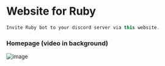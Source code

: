 # Website for Ruby
```js
Invite Ruby bot to your discord server via this website.
```

### Homepage (video in background)
![image](https://user-images.githubusercontent.com/97129532/209884432-00fc3eca-e36f-4434-82e0-9bc799d76e2d.png)

